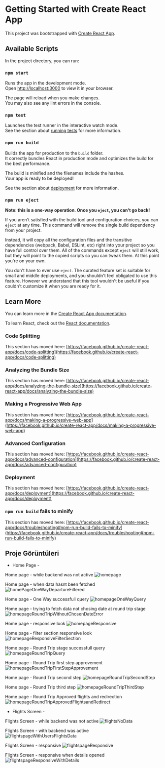 # Getting Started with Create React App

This project was bootstrapped with [Create React App](https://github.com/facebook/create-react-app).

## Available Scripts

In the project directory, you can run:

### `npm start`

Runs the app in the development mode.\
Open [http://localhost:3000](http://localhost:3000) to view it in your browser.

The page will reload when you make changes.\
You may also see any lint errors in the console.

### `npm test`

Launches the test runner in the interactive watch mode.\
See the section about [running tests](https://facebook.github.io/create-react-app/docs/running-tests) for more information.

### `npm run build`

Builds the app for production to the `build` folder.\
It correctly bundles React in production mode and optimizes the build for the best performance.

The build is minified and the filenames include the hashes.\
Your app is ready to be deployed!

See the section about [deployment](https://facebook.github.io/create-react-app/docs/deployment) for more information.

### `npm run eject`

**Note: this is a one-way operation. Once you `eject`, you can't go back!**

If you aren't satisfied with the build tool and configuration choices, you can `eject` at any time. This command will remove the single build dependency from your project.

Instead, it will copy all the configuration files and the transitive dependencies (webpack, Babel, ESLint, etc) right into your project so you have full control over them. All of the commands except `eject` will still work, but they will point to the copied scripts so you can tweak them. At this point you're on your own.

You don't have to ever use `eject`. The curated feature set is suitable for small and middle deployments, and you shouldn't feel obligated to use this feature. However we understand that this tool wouldn't be useful if you couldn't customize it when you are ready for it.

## Learn More

You can learn more in the [Create React App documentation](https://facebook.github.io/create-react-app/docs/getting-started).

To learn React, check out the [React documentation](https://reactjs.org/).

### Code Splitting

This section has moved here: [https://facebook.github.io/create-react-app/docs/code-splitting](https://facebook.github.io/create-react-app/docs/code-splitting)

### Analyzing the Bundle Size

This section has moved here: [https://facebook.github.io/create-react-app/docs/analyzing-the-bundle-size](https://facebook.github.io/create-react-app/docs/analyzing-the-bundle-size)

### Making a Progressive Web App

This section has moved here: [https://facebook.github.io/create-react-app/docs/making-a-progressive-web-app](https://facebook.github.io/create-react-app/docs/making-a-progressive-web-app)

### Advanced Configuration

This section has moved here: [https://facebook.github.io/create-react-app/docs/advanced-configuration](https://facebook.github.io/create-react-app/docs/advanced-configuration)

### Deployment

This section has moved here: [https://facebook.github.io/create-react-app/docs/deployment](https://facebook.github.io/create-react-app/docs/deployment)

### `npm run build` fails to minify

This section has moved here: [https://facebook.github.io/create-react-app/docs/troubleshooting#npm-run-build-fails-to-minify](https://facebook.github.io/create-react-app/docs/troubleshooting#npm-run-build-fails-to-minify)

## Proje Görüntüleri

- Home Page -

Home page - while backend was not active
![homepage](public/screenshots/homepage/homapge1.png)

Home page - when data hasnt been fetched
![homePageOneWayDepartureFiltered](public/screenshots/homepage/homepageOneWayDepartureFiltered.png)

Home page - One Way successfull query
![homepageOneWayQuery](public/screenshots/homepage/homepageOneWayQuery.png)

Home page - trying to fetch data not chosing date at round trip stage
![homepageRoundTripWithoutChosenDateError](public/screenshots/homepage/homepageDateError.png)

Home page - responsive look
![homepageResponsive](public/screenshots/homepage/homepageResponsive.png)

Home page - filter section responsive look
![homepageResponsiveFilterSection](public/screenshots/homepage/homepageResponsiveFilterSection.png)

Home page - Round Trip stage successfull query
![homepageRoundTripQuery](public/screenshots/homepage/homepageRoundTripQuery.png)

Home page - Round Trip first step approvement
![homepageRoundTripFirstStepApprovement](public/screenshots/homepage/homepageRoundTripWithoutChosenDateError.png)

Home page - Round Trip second step
![homepageRoundTripSecondStep](public/screenshots/homepage/homepageRoundTripSecondStep.png)

Home page - Round Trip third step
![homepageRoundTripThirdStep](public/screenshots/homepage/homepageRoundTripThirdStep.png)

Home page - Round Trip Approved flights and redirection
![homepageRoundTripApprovedFlightsandRedirect](public/screenshots/homepage/homepageRoundTripApprovedFlightsandRedirect.png)

- Flights Screen -

Flights Screen - while backend was not active
![flightsNoData](public/screenshots/flights/flightsNoData.png)

Flights Screen - with backend was active
![flightspageWithUsersFlightsData](public/screenshots/flights/flightspageWithUsersFlightsData.png)

Flights Screen - responsive
![flightspageResponsive](public/screenshots/flights/flightspageResponsive.png)

Flights Screen - responsive when details opened
![flightspageResponsiveWithDetails](public/screenshots/flights/flightspageResponsiveWithDetails.png)


